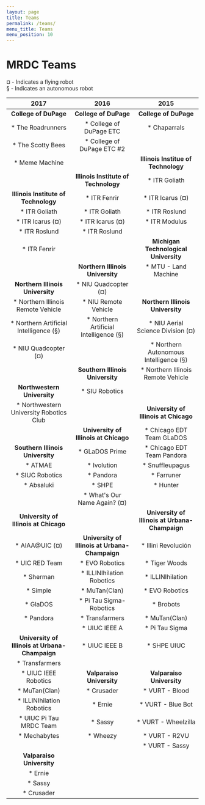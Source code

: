 ```yaml
---
layout: page
title: Teams
permalink: /teams/
menu_title: Teams
menu_position: 10
---
```


# MRDC Teams

&#164; - Indicates a flying robot  
&#167; - Indicates an autonomous robot


2017                                              | 2016                                            | 2015                                           |
:------------------------------------------------:|:-----------------------------------------------:|:----------------------------------------------:|
**College of DuPage**                             | **College of DuPage**                           | **College of DuPage**                          |
  * The Roadrunners                               |   * College of DuPage ETC                       |   * Chaparrals                                 |
  * The Scotty Bees                               |   * College of DuPage ETC #2                    |                                                |
  * Meme Machine                                  |                                                 | **Illinois Institue of Technology**            |
                                                  | **Illinois Institute of Technology**            |   * ITR Goliath                                |
**Illinois Institute of Technology**              |   * ITR Fenrir                                  |   * ITR Icarus (&#164;)                        |
  * ITR Goliath                                   |   * ITR Goliath                                 |   * ITR Roslund                                |
  * ITR Icarus (&#164;)                           |   * ITR Icarus (&#164;)                         |   * ITR Modulus                                |
  * ITR Roslund                                   |   * ITR Roslund                                 |                                                |
  * ITR Fenrir                                    |                                                 | **Michigan Technological University**          |
                                                  | **Northern Illinois University**                |   * MTU - Land Machine                         |
**Northern Illinois University**                  |   * NIU Quadcopter (&#164;)                     |                                                |
  * Northern Illinois Remote Vehicle              |   * NIU Remote Vehicle                          | **Northern Illinois University**               |
  * Northern Artificial Intelligence (&#167;)     |   * Northern Artificial Intelligence (&#167;)   |   * NIU Aerial Science Division (&#164;)       |
  * NIU Quadcopter (&#164;)                       |                                                 |   * Northern Autonomous Intelligence (&#167;)  |
                                                  | **Southern Illinois University**                |   * Northern Illinois Remote Vehicle           |
**Northwestern University**                       |   * SIU Robotics                                |                                                |
  * Northwestern University Robotics Club         |                                                 | **University of Illinois at Chicago**          |
                                                  | **University of Illinois at Chicago**           |   * Chicago EDT Team GLaDOS                    |
**Southern Illinois University**                  |   * GLaDOS Prime                                |   * Chicago EDT Team Pandora                   |  
  * ATMAE                                         |   * Ivolution                                   |   * Snuffleupagus                              |
  * SIUC Robotics                                 |   * Pandora                                     |   * Farruner                                   |
  * Absaluki					  |   * SHPE                                        |   * Hunter                                     |
						  |   * What's Our Name Again? (&#164;)             |                                                |
**University of Illinois at Chicago**             |                                                 | **University of Illinois at Urbana-Champaign** |
  * AIAA@UIC (&#164;)                             | **University of Illinois at Urbana-Champaign**  |   * Illini Revoluci&#243;n                     |
  * UIC RED Team                                  |   * EVO Robotics                                |   * Tiger Woods                                |
  * Sherman                                       |   * ILLINIhilation Robotics                     |   * ILLINIhilation                             |
  * Simple                                        |   * MuTan(Clan)                                 |   * EVO Robotics                               |
  * GlaDOS                                        |   * Pi Tau Sigma-Robotics                       |   * Brobots                                    |
  * Pandora                                       |   * Transfarmers                                |   * MuTan(Clan)                                |
                                                  |   * UIUC IEEE A                                 |   * Pi Tau Sigma                               |
**University of Illinois at Urbana-Champaign**    |   * UIUC IEEE B                                 |   * SHPE UIUC                                  |
  * Transfarmers                                  |                                                 |                                                |
  * UIUC IEEE Robotics                            | **Valparaiso University**                       | **Valparaiso University**                      |
  * MuTan(Clan)                                   |   * Crusader                                    |   * VURT - Blood                               |
  * ILLINIhilation Robotics                       |   * Ernie                                       |   * VURT - Blue Bot                            |
  * UIUC Pi Tau MRDC Team                         |   * Sassy                                       |   * VURT - Wheelzilla                          |
  * Mechabytes                                    |   * Wheezy                                      |   * VURT - R2VU                                |
                                                  |                                                 |   * VURT - Sassy                               |
**Valparaiso University**                         |                                                 |                                                |
  * Ernie                                         |                                                 |                                                |  
  * Sassy                                         |                                                 |                                                |
  * Crusader                                      |                                                 |                                                |

